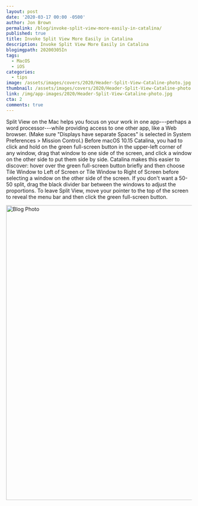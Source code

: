 ```yaml
---
layout: post
date: '2020-03-17 00:00 -0500'
author: Jon Brown
permalink: /blog/invoke-split-view-more-easily-in-catalina/
published: true
title: Invoke Split View More Easily in Catalina
description: Invoke Split View More Easily in Catalina
blogimgpath: 20200305In
tags:
  - MacOS
  - iOS
categories:
  - tips
image: /assets/images/covers/2020/Header-Split-View-Cataline-photo.jpg
thumbnail: /assets/images/covers/2020/Header-Split-View-Cataline-photo.jpg
link: /img/app-images/2020/Header-Split-View-Cataline-photo.jpg
cta: 2
comments: true
---
```

Split View on the Mac helps you focus on your work in one app---perhaps
a word processor---while providing access to one other app, like a Web
browser. (Make sure "Displays have separate Spaces" is selected in
System Preferences \> Mission Control.) Before macOS 10.15 Catalina, you
had to click and hold on the green full-screen button in the upper-left
corner of any window, drag that window to one side of the screen, and
click a window on the other side to put them side by side. Catalina
makes this easier to discover: hover over the green full-screen button
briefly and then choose Tile Window to Left of Screen or Tile Window to
Right of Screen before selecting a window on the other side of the
screen. If you don't want a 50-50 split, drag the black divider bar
between the windows to adjust the proportions. To leave Split View, move
your pointer to the top of the screen to reveal the menu bar and then
click the green full-screen button.

<img alt="Blog Photo" src="{{ site.site_cdn }}/assets/images/blog/2020/20200305In/Split-View-Catalina.png" class="img-fluid rounded m-2" width="800" />
